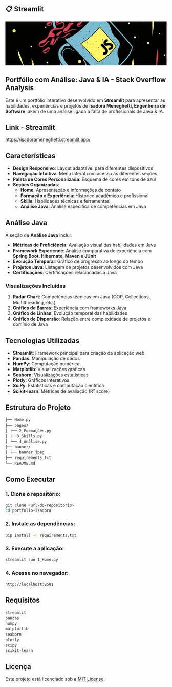## 📋 Streamlit

![Banner](imgs/banner.jpeg)


## Portfólio com Análise: Java & IA - Stack Overflow Analysis


Este é um portfólio interativo desenvolvido em **Streamlit** para apresentar as habilidades, experiências e projetos de **Isadora Meneghetti, Engenheira de Software**, akém de uma análise ligada a falta de profissionais de Java & IA.

## Link - Streamlit
https://isadorameneghetti.streamlit.app/

## Características

- **Design Responsivo**: Layout adaptável para diferentes dispositivos  
- **Navegação Intuitiva**: Menu lateral com acesso às diferentes seções  
- **Paleta de Cores Personalizada**: Esquema de cores em tons de azul  
- **Seções Organizadas**:  
  - **Home**: Apresentação e informações de contato  
  - **Formação e Experiência**: Histórico acadêmico e profissional  
  - **Skills**: Habilidades técnicas e ferramentas  
  - **Análise Java**: Análise específica de competências em Java  

## Análise Java

A seção de **Análise Java** inclui:  

- **Métricas de Proficiência**: Avaliação visual das habilidades em Java  
- **Framework Experience**: Análise comparativa de experiência com **Spring Boot, Hibernate, Maven e JUnit**  
- **Evolução Temporal**: Gráfico de progresso ao longo do tempo  
- **Projetos Java**: Listagem de projetos desenvolvidos com Java  
- **Certificações**: Certificações relacionadas a Java  

### Visualizações Incluídas

1. **Radar Chart**: Competências técnicas em Java (OOP, Collections, Multithreading, etc.)  
2. **Gráfico de Barras**: Experiência com frameworks Java  
3. **Gráfico de Linhas**: Evolução temporal das habilidades  
4. **Gráfico de Dispersão**: Relação entre complexidade de projetos e domínio de Java  

## Tecnologias Utilizadas

- **Streamlit**: Framework principal para criação da aplicação web  
- **Pandas**: Manipulação de dados  
- **NumPy**: Computação numérica  
- **Matplotlib**: Visualizações gráficas  
- **Seaborn**: Visualizações estatísticas  
- **Plotly**: Gráficos interativos  
- **SciPy**: Estatísticas e computação científica  
- **Scikit-learn**: Métricas de avaliação (R² score)  

## Estrutura do Projeto
    
```bash 
├── Home.py 
├── pages/
│ ├── 2_Formações.py 
│ ├──3_Skills.py 
│ └── 4_Análise.py 
├── banner/
│ ├── banner.jpeg 
├── requirements.txt 
└── README.md 
```

## Como Executar

### 1. Clone o repositório:
```bash
git clone <url-do-repositorio>
cd portfolio-isadora
```

### 2. Instale as dependências:
```bash
pip install -r requirements.txt
```

### 3. Execute a aplicação:
```bash
streamlit run 1_Home.py
```

### 4. Acesse no navegador:
```bash
http://localhost:8501
```

## Requisitos
```bash
streamlit
pandas
numpy
matplotlib
seaborn
plotly
scipy
scikit-learn
```

## Licença
Este projeto está licenciado sob a [MIT License](LICENSE).